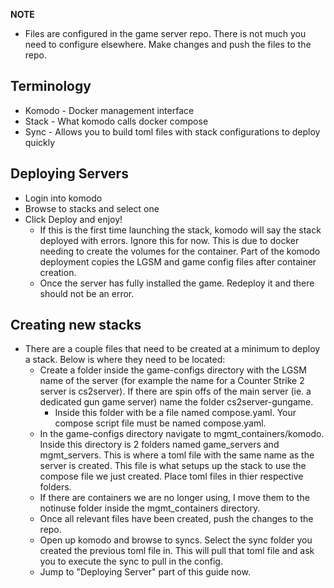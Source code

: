 **NOTE**
* Files are configured in the game server repo. There is not much you need to configure elsewhere. Make changes and push the files to the repo.

## Terminology
* Komodo - Docker management interface
* Stack - What komodo calls docker compose
* Sync - Allows you to build toml files with stack configurations to deploy quickly

## Deploying Servers
* Login into komodo
* Browse to stacks and select one
* Click Deploy and enjoy!
  * If this is the first time launching the stack, komodo will say the stack deployed with errors. Ignore this for now. This is due to docker needing to create the volumes for the container. Part of the komodo deployment copies the LGSM and game config files after container creation. 
  * Once the server has fully installed the game. Redeploy it and there should not be an error. 

## Creating new stacks
* There are a couple files that need to be created at a minimum to deploy a stack. Below is where they need to be located:
  * Create a folder inside the game-configs directory with the LGSM name of the server (for example the name for a Counter Strike 2 server is cs2server). If there are spin offs of the main server (ie. a dedicated gun game server) name the folder cs2server-gungame.
    * Inside this folder with be a file named compose.yaml. Your compose script file must be named compose.yaml.
  * In the game-configs directory navigate to mgmt_containers/komodo. Inside this directory is 2 folders named game_servers and mgmt_servers. This is where a toml file with the same name as the server is created. This file is what setups up the stack to use the compose file we just created. Place toml files in thier respective folders. 
  * If there are containers we are no longer using, I move them to the notinuse folder inside the mgmt_containers directory. 
  * Once all relevant files have been created, push the changes to the repo. 
  * Open up komodo and browse to syncs. Select the sync folder you created the previous toml file in. This will pull that toml file and ask you to execute the sync to pull in the config.
  * Jump to "Deploying Server" part of this guide now.
